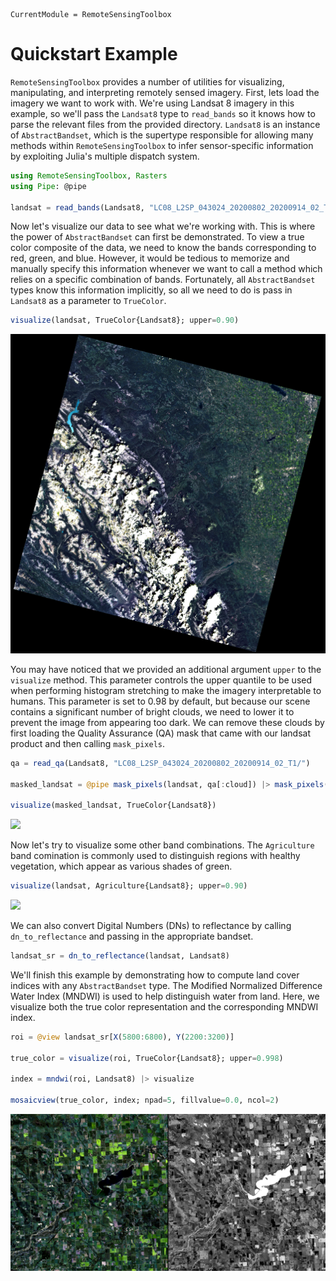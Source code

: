 ```@meta
CurrentModule = RemoteSensingToolbox
```

# Quickstart Example

`RemoteSensingToolbox` provides a number of utilities for visualizing, manipulating, and interpreting remotely sensed imagery. First, lets load the imagery we want to work with. We're using Landsat 8 imagery in this example, so we'll pass the `Landsat8` type to `read_bands` so it knows how to parse the relevant files from the provided directory. `Landsat8` is an instance of `AbstractBandset`, which is the supertype responsible for allowing many methods within `RemoteSensingToolbox` to infer sensor-specific information by exploiting Julia's multiple dispatch system.

```julia
using RemoteSensingToolbox, Rasters
using Pipe: @pipe

landsat = read_bands(Landsat8, "LC08_L2SP_043024_20200802_20200914_02_T1/")
```

Now let's visualize our data to see what we're working with. This is where the power of `AbstractBandset` can first be demonstrated. To view a true color composite of the data, we need to know the bands corresponding to red, green, and blue. However, it would be tedious to memorize and manually specify this information whenever we want to call a method which relies on a specific combination of bands. Fortunately, all `AbstractBandset` types know this information implicitly, so all we need to do is pass in `Landsat8` as a parameter to `TrueColor`.

```julia
visualize(landsat, TrueColor{Landsat8}; upper=0.90)
```

![](figures/true_color.png)

You may have noticed that we provided an additional argument `upper` to the `visualize` method. This parameter controls the upper quantile to be used when performing histogram stretching to make the imagery interpretable to humans. This parameter is set to 0.98 by default, but because our scene contains a significant number of bright clouds, we need to lower it to prevent the image from appearing too dark. We can remove these clouds by first loading the Quality Assurance (QA) mask that came with our landsat product and then calling `mask_pixels`.

```julia
qa = read_qa(Landsat8, "LC08_L2SP_043024_20200802_20200914_02_T1/")

masked_landsat = @pipe mask_pixels(landsat, qa[:cloud]) |> mask_pixels(_, qa[:cloud_shadow])

visualize(masked_landsat, TrueColor{Landsat8})
```

![](figures/masked.png)

Now let's try to visualize some other band combinations. The `Agriculture` band comination is commonly used to distinguish regions with healthy vegetation, which appear as various shades of green.

```julia
visualize(landsat, Agriculture{Landsat8}; upper=0.90)
```
![](figures/agriculture.png)

We can also convert Digital Numbers (DNs) to reflectance by calling `dn_to_reflectance` and passing in the appropriate bandset.

```julia
landsat_sr = dn_to_reflectance(landsat, Landsat8)
```

We'll finish this example by demonstrating how to compute land cover indices with any `AbstractBandset` type. The Modified Normalized Difference Water Index (MNDWI) is used to help distinguish water from land. Here, we visualize both the true color representation and the corresponding MNDWI index.

```julia
roi = @view landsat_sr[X(5800:6800), Y(2200:3200)]

true_color = visualize(roi, TrueColor{Landsat8}; upper=0.998)

index = mndwi(roi, Landsat8) |> visualize

mosaicview(true_color, index; npad=5, fillvalue=0.0, ncol=2)
```

![](figures/patches.png)